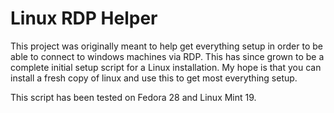 # Linux RDP Helper
This project was originally meant to help get everything setup in order to be able to connect to windows machines via RDP. This has since grown to be a complete initial setup script for a Linux installation. My hope is that you can install a fresh copy of linux and use this to get most everything setup.

This script has been tested on Fedora 28 and Linux Mint 19.
